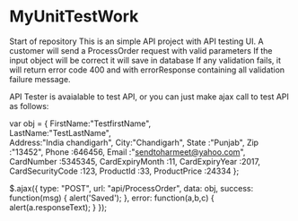 # MyUnitTestWork
Start of repository
This is an simple API project with API testing UI.
A customer will send a ProcessOrder request with valid parameters 
If the input object will be correct it will save in database
If any validation fails, it will return error code 400 and with errorResponse containing all validation failure message.

API Tester is avaialable to test API, or you can just make ajax call to test API as follows: 

var obj = {
FirstName:"TestfirstName",  
LastName:"TestLastName",  
Address:"India chandigarh", 
City:"Chandigarh", 
State :"Punjab",
Zip :"13452",
Phone :646456,
Email :"sendtoharmeet@yahoo.com",
CardNumber :5345345,
CardExpiryMonth :11,
CardExpiryYear :2017,
CardSecurityCode :123,
ProductId :33,
ProductPrice :24334
};

$.ajax({
 type: "POST",
 url: "api/ProcessOrder",
 data: obj,
 success: function(msg) {
 	alert('Saved');
 },
 error: function(a,b,c) {
	alert(a.responseText);
 }
});
